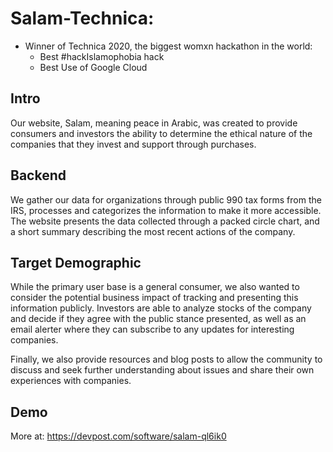 # Salam-Technica:
- Winner of Technica 2020, the biggest womxn hackathon in the world:
    - Best #hackIslamophobia hack
    - Best Use of Google Cloud

## Intro
Our website, Salam, meaning peace in Arabic, was created to provide consumers and investors the ability to determine the ethical nature of the companies that they invest and support through purchases.
## Backend
We gather our data for organizations through public 990 tax forms from the IRS, processes and categorizes the information to make it more accessible.
The website presents the data collected through a packed circle chart, and a short summary describing the most recent actions of the company.
## Target Demographic
While the primary user base is a general consumer, we also wanted to consider the potential business impact of tracking and presenting this information publicly. Investors are able to analyze stocks of the company and decide if they agree with the public stance presented, as well as an email alerter where they can subscribe to any updates for interesting companies. 

Finally, we also provide resources and blog posts to allow the community to discuss and seek further understanding about issues and share their own experiences with companies.
## Demo
More at: https://devpost.com/software/salam-ql6ik0

